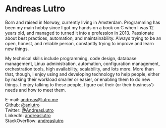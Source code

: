 # Andreas Lutro

Born and raised in Norway, currently living in Amsterdam. Programming has been my main hobby since I got my hands on a book on C when I was 12 years old, and managed to turned it into a profession in 2013. Passionate about best practices, automation, and maintainability. Always trying to be an open, honest, and reliable person, constantly trying to improve and learn new things.

My technical skills include programming, code design, database management, Linux administration, automation, configuration management, orchestration tools, high availability, scalability, and lots more. More than that, though, I enjoy using and developing technology to help people, either by making their workload smaller or easier, or enabling them to do new things. I enjoy talking to these people, figure out their (or their business') needs and how to meet them.

E-mail: [andreas@lutro.me](mailto:andreas@lutro.me)  
Github: [@anlutro](https://github.com/anlutro)  
Twitter: [@AndreasLutro](https://twitter.com/AndreasLutro)  
LinkedIn: [andreaslutro](https://www.linkedin.com/in/andreaslutro/)  
StackOverflow: [andreaslutro](http://stackoverflow.com/story/andreaslutro)  
